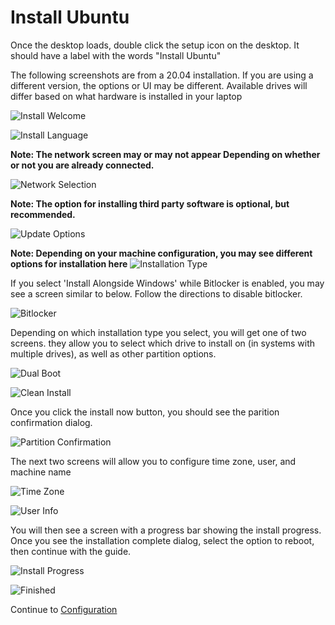 # Install Ubuntu

Once the desktop loads, double click the setup icon on the desktop. It should have a label with the words "Install Ubuntu"

The following screenshots are from a 20.04 installation. If you are using a different version, the options or UI may be different. Available drives will differ based on what hardware is installed in your laptop

![Install Welcome](../Images/Installation/WelcomeScreen.png)

![Install Language](../Images/Installation/LanguageScreen.png)

__Note: The network screen may or may not appear Depending on whether or not you are already connected.__

![Network Selection](../Images/Installation/NetworkScreen.png)

__Note: The option for installing third party software is optional, but recommended.__

![Update Options](../Images/Installation/UpdateOptions.png)

__Note: Depending on your machine configuration, you may see different options for installation here__
![Installation Type](../Images/Installation/InstallationType.png)

 If you select 'Install Alongside Windows' while Bitlocker is enabled, you may see a screen similar to below. Follow the directions to disable bitlocker.

![Bitlocker](../Images/Installation/BitLocker.png)

 Depending on which installation type you select, you will get one of two screens. they allow you to select which drive to install on (in systems with multiple drives), as well as other partition options.

![Dual Boot](../Images/Installation/DualBoot.png)

![Clean Install](../Images/Installation/CleanInstall.png)

Once you click the install now button, you should see the parition confirmation dialog. 

![Partition Confirmation](../Images/Installation/PartitionConfirmation.png)

The next two screens will allow you to configure time zone, user, and machine name

![Time Zone](../Images/Installation/TimeZone.png)

![User Info](../Images/Installation/UserInfo.png)

You will then see a screen with a progress bar showing the install progress. Once you see the installation complete dialog, select the option to reboot, then continue with the guide. 

![Install Progress](../Images/Installation/InstallProgress.png)

![Finished](../Images/Installation/InstallComplete.png) 

Continue to [Configuration](Configuration.md)